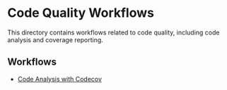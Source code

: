 # Code Quality Workflows

This directory contains workflows related to code quality, including code analysis and coverage reporting.

## Workflows

- [Code Analysis with Codecov](code-analysis-codecov.md)
